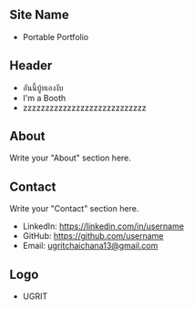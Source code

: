 ## Site Name
- Portable Portfolio

## Header
- อันนี้บู้ทเองงับ
- I'm a Booth
- zzzzzzzzzzzzzzzzzzzzzzzzzzzz

## About
Write your "About" section here.

## Contact
Write your "Contact" section here.
- LinkedIn: https://linkedin.com/in/username
- GitHub: https://github.com/username
- Email: ugritchaichana13@gmail.com

## Logo
- UGRIT